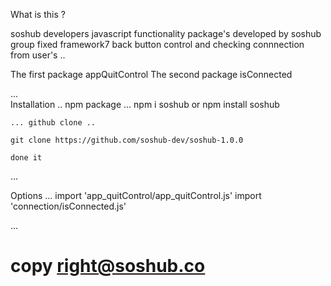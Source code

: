 
What is this ?

soshub developers javascript functionality package's developed by soshub group
fixed framework7 back button control and checking connnection from user's 
.. 

The first package appQuitControl
The second package isConnected


...  
Installation 
    ..  npm package ...
    npm i soshub or npm install soshub
    
    ... github clone ..

    git clone https://github.com/soshub-dev/soshub-1.0.0

    done it
...

Options
...
    import 'app_quitControl/app_quitControl.js'
    import 'connection/isConnected.js'

...

# copy right@soshub.co
